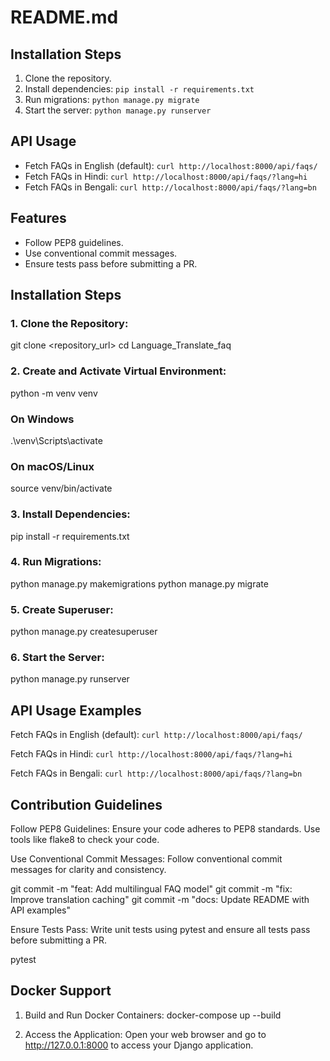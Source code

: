# README.md

## Installation Steps
1. Clone the repository.
2. Install dependencies: `pip install -r requirements.txt`
3. Run migrations: `python manage.py migrate`
4. Start the server: `python manage.py runserver`

## API Usage
- Fetch FAQs in English (default): `curl http://localhost:8000/api/faqs/`
- Fetch FAQs in Hindi: `curl http://localhost:8000/api/faqs/?lang=hi`
- Fetch FAQs in Bengali: `curl http://localhost:8000/api/faqs/?lang=bn`

## Features
- Follow PEP8 guidelines.
- Use conventional commit messages.
- Ensure tests pass before submitting a PR.

## Installation Steps
### 1. Clone the Repository:

git clone <repository_url>
cd Language_Translate_faq

### 2. Create and Activate Virtual Environment:

python -m venv venv
### On Windows
.\venv\Scripts\activate
### On macOS/Linux
source venv/bin/activate

### 3. Install Dependencies:

pip install -r requirements.txt

### 4. Run Migrations:

python manage.py makemigrations
python manage.py migrate

### 5. Create Superuser:

python manage.py createsuperuser

### 6. Start the Server:

python manage.py runserver


## API Usage Examples
 Fetch FAQs in English (default): `curl http://localhost:8000/api/faqs/`

 Fetch FAQs in Hindi: `curl http://localhost:8000/api/faqs/?lang=hi`

 Fetch FAQs in Bengali: `curl http://localhost:8000/api/faqs/?lang=bn`

## Contribution Guidelines
Follow PEP8 Guidelines: Ensure your code adheres to PEP8 standards. Use tools like flake8 to check your code.

Use Conventional Commit Messages: Follow conventional commit messages for clarity and consistency.

git commit -m "feat: Add multilingual FAQ model"
git commit -m "fix: Improve translation caching"
git commit -m "docs: Update README with API examples"

Ensure Tests Pass: Write unit tests using pytest and ensure all tests pass before submitting a PR.

pytest

## Docker Support 
1. Build and Run Docker Containers:
docker-compose up --build

2. Access the Application: Open your web browser and go to http://127.0.0.1:8000 to access your Django application.